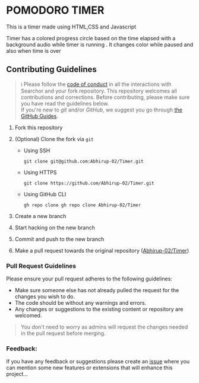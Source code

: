 # POMODORO TIMER 

This is a timer made using HTML,CSS and Javascript

Timer has a colored progress circle based on the time elapsed with a background audio while timer is running .
It changes color while paused and also when time is over

## Contributing Guidelines

> :information_source: Please follow the [code of conduct](CODE_OF_CONDUCT.md) in all the interactions with Searchor and your fork repository.
This repository welcomes all contributions and corrections. Before contributing, please make sure you have read the guidelines below. <br>
If you're new to _git_ and/or _GitHub_, we suggest you go through [the GitHub Guides](https://guides.github.com/introduction/flow/).
1. Fork this repository
2. (Optional) Clone the fork via `git`
   - Using SSH

     ```shell
     git clone git@github.com:Abhirup-02/Timer.git
     ```

   - Using HTTPS

     ```shell
     git clone https://github.com/Abhirup-02/Timer.git
     ```

   - Using GitHub CLI

     ```shell
     gh repo clone gh repo clone Abhirup-02/Timer
     ```

3. Create a new branch 
4. Start hacking on the new branch
5. Commit and push to the new branch
6. Make a pull request towards the original repository ([Abhirup-02/Timer](https://github.com/Abhirup-02/Timer))

### Pull Request Guidelines

Please ensure your pull request adheres to the following guidelines:

- Make sure someone else has not already pulled the request for the changes you wish to do.
- The code should be without any warnings and errors.
- Any changes or suggestions to the existing content or repository are welcomed.

> You don't need to worry as admins will request the changes needed in the pull request before merging.
### Feedback:

If you have any feedback or suggestions please create an  <a href="https://github.com/Abhirup-02/Timer/issues">issue</a> where you can mention some new features or extensions that will enhance this project...
